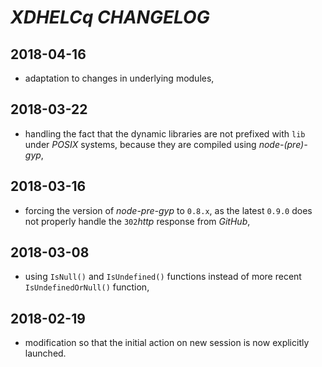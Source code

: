# *XDHELCq* *CHANGELOG*

## 2018-04-16

- adaptation to changes in underlying modules,

## 2018-03-22

- handling the fact that the dynamic libraries are not prefixed with `lib` under *POSIX* systems, because they are compiled using *node-(pre)-gyp*,

## 2018-03-16

- forcing the version of *node-pre-gyp* to `0.8.x`, as the latest `0.9.0` does not properly handle the `302`*http* response from *GitHub*,

## 2018-03-08

- using `IsNull()` and `IsUndefined()` functions instead of more recent `IsUndefinedOrNull()` function,

## 2018-02-19

- modification so that the initial action on new session is now explicitly launched.